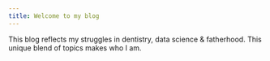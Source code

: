```yaml
---
title: Welcome to my blog
---
```


This blog reflects my struggles in dentistry, data science & fatherhood. This unique blend of topics makes who I am.
